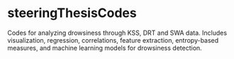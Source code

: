 # steeringThesisCodes
Codes for analyzing drowsiness through KSS, DRT and SWA data. Includes visualization, regression, correlations, feature extraction, entropy-based measures, and machine learning models for drowsiness detection.
